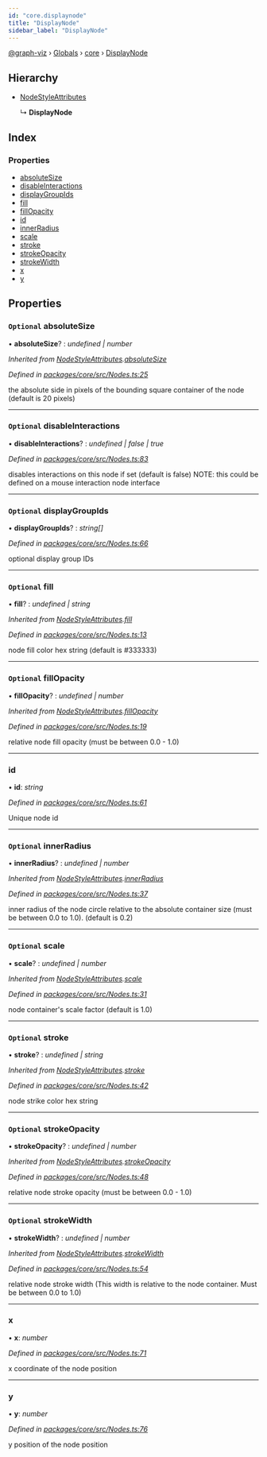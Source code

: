 ```yaml
---
id: "core.displaynode"
title: "DisplayNode"
sidebar_label: "DisplayNode"
---
```


[@graph-viz](../index.md) › [Globals](../globals.md) › [core](../modules/core.md) › [DisplayNode](core.displaynode.md)

## Hierarchy

* [NodeStyleAttributes](core.nodestyleattributes.md)

  ↳ **DisplayNode**

## Index

### Properties

* [absoluteSize](core.displaynode.md#optional-absolutesize)
* [disableInteractions](core.displaynode.md#optional-disableinteractions)
* [displayGroupIds](core.displaynode.md#optional-displaygroupids)
* [fill](core.displaynode.md#optional-fill)
* [fillOpacity](core.displaynode.md#optional-fillopacity)
* [id](core.displaynode.md#id)
* [innerRadius](core.displaynode.md#optional-innerradius)
* [scale](core.displaynode.md#optional-scale)
* [stroke](core.displaynode.md#optional-stroke)
* [strokeOpacity](core.displaynode.md#optional-strokeopacity)
* [strokeWidth](core.displaynode.md#optional-strokewidth)
* [x](core.displaynode.md#x)
* [y](core.displaynode.md#y)

## Properties

### `Optional` absoluteSize

• **absoluteSize**? : *undefined | number*

*Inherited from [NodeStyleAttributes](core.nodestyleattributes.md).[absoluteSize](core.nodestyleattributes.md#optional-absolutesize)*

*Defined in [packages/core/src/Nodes.ts:25](https://github.com/uplevel-technology/graph-viz/blob/a1a88b4/packages/core/src/Nodes.ts#L25)*

the absolute side in pixels of the bounding square container of the node
(default is 20 pixels)

___

### `Optional` disableInteractions

• **disableInteractions**? : *undefined | false | true*

*Defined in [packages/core/src/Nodes.ts:83](https://github.com/uplevel-technology/graph-viz/blob/a1a88b4/packages/core/src/Nodes.ts#L83)*

disables interactions on this node if set
(default is false)
NOTE: this could be defined on a mouse interaction node interface

___

### `Optional` displayGroupIds

• **displayGroupIds**? : *string[]*

*Defined in [packages/core/src/Nodes.ts:66](https://github.com/uplevel-technology/graph-viz/blob/a1a88b4/packages/core/src/Nodes.ts#L66)*

optional display group IDs

___

### `Optional` fill

• **fill**? : *undefined | string*

*Inherited from [NodeStyleAttributes](core.nodestyleattributes.md).[fill](core.nodestyleattributes.md#optional-fill)*

*Defined in [packages/core/src/Nodes.ts:13](https://github.com/uplevel-technology/graph-viz/blob/a1a88b4/packages/core/src/Nodes.ts#L13)*

node fill color hex string
(default is #333333)

___

### `Optional` fillOpacity

• **fillOpacity**? : *undefined | number*

*Inherited from [NodeStyleAttributes](core.nodestyleattributes.md).[fillOpacity](core.nodestyleattributes.md#optional-fillopacity)*

*Defined in [packages/core/src/Nodes.ts:19](https://github.com/uplevel-technology/graph-viz/blob/a1a88b4/packages/core/src/Nodes.ts#L19)*

relative node fill opacity
(must be between 0.0 - 1.0)

___

###  id

• **id**: *string*

*Defined in [packages/core/src/Nodes.ts:61](https://github.com/uplevel-technology/graph-viz/blob/a1a88b4/packages/core/src/Nodes.ts#L61)*

Unique node id

___

### `Optional` innerRadius

• **innerRadius**? : *undefined | number*

*Inherited from [NodeStyleAttributes](core.nodestyleattributes.md).[innerRadius](core.nodestyleattributes.md#optional-innerradius)*

*Defined in [packages/core/src/Nodes.ts:37](https://github.com/uplevel-technology/graph-viz/blob/a1a88b4/packages/core/src/Nodes.ts#L37)*

inner radius of the node circle relative to the absolute container size
(must be between 0.0 to 1.0). (default is 0.2)

___

### `Optional` scale

• **scale**? : *undefined | number*

*Inherited from [NodeStyleAttributes](core.nodestyleattributes.md).[scale](core.nodestyleattributes.md#optional-scale)*

*Defined in [packages/core/src/Nodes.ts:31](https://github.com/uplevel-technology/graph-viz/blob/a1a88b4/packages/core/src/Nodes.ts#L31)*

node container's scale factor
(default is 1.0)

___

### `Optional` stroke

• **stroke**? : *undefined | string*

*Inherited from [NodeStyleAttributes](core.nodestyleattributes.md).[stroke](core.nodestyleattributes.md#optional-stroke)*

*Defined in [packages/core/src/Nodes.ts:42](https://github.com/uplevel-technology/graph-viz/blob/a1a88b4/packages/core/src/Nodes.ts#L42)*

node strike color hex string

___

### `Optional` strokeOpacity

• **strokeOpacity**? : *undefined | number*

*Inherited from [NodeStyleAttributes](core.nodestyleattributes.md).[strokeOpacity](core.nodestyleattributes.md#optional-strokeopacity)*

*Defined in [packages/core/src/Nodes.ts:48](https://github.com/uplevel-technology/graph-viz/blob/a1a88b4/packages/core/src/Nodes.ts#L48)*

relative node stroke opacity
(must be between 0.0 - 1.0)

___

### `Optional` strokeWidth

• **strokeWidth**? : *undefined | number*

*Inherited from [NodeStyleAttributes](core.nodestyleattributes.md).[strokeWidth](core.nodestyleattributes.md#optional-strokewidth)*

*Defined in [packages/core/src/Nodes.ts:54](https://github.com/uplevel-technology/graph-viz/blob/a1a88b4/packages/core/src/Nodes.ts#L54)*

relative node stroke width
(This width is relative to the node container. Must be between 0.0 to 1.0)

___

###  x

• **x**: *number*

*Defined in [packages/core/src/Nodes.ts:71](https://github.com/uplevel-technology/graph-viz/blob/a1a88b4/packages/core/src/Nodes.ts#L71)*

x coordinate of the node position

___

###  y

• **y**: *number*

*Defined in [packages/core/src/Nodes.ts:76](https://github.com/uplevel-technology/graph-viz/blob/a1a88b4/packages/core/src/Nodes.ts#L76)*

y position of the node position
